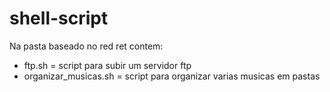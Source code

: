 # shell-script

Na pasta baseado no red ret contem:
- ftp.sh = script para subir um servidor ftp
- organizar_musicas.sh = script para organizar varias musicas em pastas
